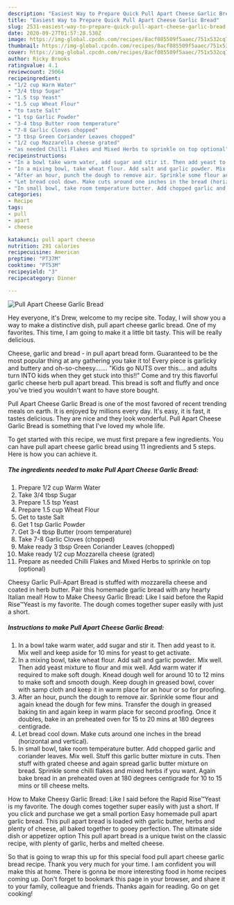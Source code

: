 ```yaml
---
description: "Easiest Way to Prepare Quick Pull Apart Cheese Garlic Bread"
title: "Easiest Way to Prepare Quick Pull Apart Cheese Garlic Bread"
slug: 2531-easiest-way-to-prepare-quick-pull-apart-cheese-garlic-bread
date: 2020-09-27T01:57:28.530Z
image: https://img-global.cpcdn.com/recipes/8acf085509f5aaec/751x532cq70/pull-apart-cheese-garlic-bread-recipe-main-photo.jpg
thumbnail: https://img-global.cpcdn.com/recipes/8acf085509f5aaec/751x532cq70/pull-apart-cheese-garlic-bread-recipe-main-photo.jpg
cover: https://img-global.cpcdn.com/recipes/8acf085509f5aaec/751x532cq70/pull-apart-cheese-garlic-bread-recipe-main-photo.jpg
author: Ricky Brooks
ratingvalue: 4.1
reviewcount: 29064
recipeingredient:
- "1/2 cup Warm Water"
- "3/4 tbsp Sugar"
- "1.5 tsp Yeast"
- "1.5 cup Wheat Flour"
- "to taste Salt"
- "1 tsp Garlic Powder"
- "3-4 tbsp Butter room temperature"
- "7-8 Garlic Cloves chopped"
- "3 tbsp Green Coriander Leaves chopped"
- "1/2 cup Mozzarella cheese grated"
- "as needed Chilli Flakes and Mixed Herbs to sprinkle on top optional"
recipeinstructions:
- "In a bowl take warm water, add sugar and stir it. Then add yeast to it. Mix well and keep aside for 10 mins for yeast to get activate."
- "In a mixing bowl, take wheat flour. Add salt and garlic powder. Mix well. Then add yeast mixture to flour and mix well. Add warm water if required to make soft dough. Knead dough well for around 10 to 12 mins to make soft and smooth dough. Keep dough in greased bowl, cover with samp cloth and keep it in warm place for an hour or so for proofing."
- "After an hour, punch the dough to remove air. Sprinkle some flour and again knead the dough for few mins. Transfer the dough in greased baking tin and again keep in warm place for second proofing. Once it doubles, bake in an preheated oven for 15 to 20 mins at 180 degrees centigrade."
- "Let bread cool down. Make cuts around one inches in the bread (horizontal and vertical)."
- "In small bowl, take room temperature butter. Add chopped garlic and coriander leaves. Mix well. Stuff this garlic butter mixture in cuts. Then stuff with grated cheese and again spread garlic butter mixture on bread. Sprinkle some chilli flakes and mixed herbs if you want. Again bake bread in an preheated oven at 180 degrees centigrade for 10 to 15 mins or till cheese melts."
categories:
- Recipe
tags:
- pull
- apart
- cheese

katakunci: pull apart cheese 
nutrition: 291 calories
recipecuisine: American
preptime: "PT37M"
cooktime: "PT53M"
recipeyield: "3"
recipecategory: Dinner

---
```



![Pull Apart Cheese Garlic Bread](https://img-global.cpcdn.com/recipes/8acf085509f5aaec/751x532cq70/pull-apart-cheese-garlic-bread-recipe-main-photo.jpg)

Hey everyone, it's Drew, welcome to my recipe site. Today, I will show you a way to make a distinctive dish, pull apart cheese garlic bread. One of my favorites. This time, I am going to make it a little bit tasty. This will be really delicious.

Cheese, garlic and bread - in pull apart bread form. Guaranteed to be the most popular thing at any gathering you take it to! Every piece is garlicky and buttery and oh-so-cheesy……. &#34;Kids go NUTS over this…. and adults turn INTO kids when they get stuck into this!!&#34; Come and try this flavorful garlic cheese herb pull apart bread. This bread is soft and fluffy and once you&#39;ve tried you wouldn&#39;t want to have store bought.

Pull Apart Cheese Garlic Bread is one of the most favored of recent trending meals on earth. It is enjoyed by millions every day. It's easy, it is fast, it tastes delicious. They are nice and they look wonderful. Pull Apart Cheese Garlic Bread is something that I've loved my whole life.


To get started with this recipe, we must first prepare a few ingredients. You can have pull apart cheese garlic bread using 11 ingredients and 5 steps. Here is how you can achieve it.

<!--inarticleads1-->

##### The ingredients needed to make Pull Apart Cheese Garlic Bread:

1. Prepare 1/2 cup Warm Water
1. Take 3/4 tbsp Sugar
1. Prepare 1.5 tsp Yeast
1. Prepare 1.5 cup Wheat Flour
1. Get to taste Salt
1. Get 1 tsp Garlic Powder
1. Get 3-4 tbsp Butter (room temperature)
1. Take 7-8 Garlic Cloves (chopped)
1. Make ready 3 tbsp Green Coriander Leaves (chopped)
1. Make ready 1/2 cup Mozzarella cheese (grated)
1. Prepare as needed Chilli Flakes and Mixed Herbs to sprinkle on top (optional)


Cheesy Garlic Pull-Apart Bread is stuffed with mozzarella cheese and coated in herb butter. Pair this homemade garlic bread with any hearty Italian meal! How to Make Cheesy Garlic Bread: Like I said before the Rapid Rise™Yeast is my favorite. The dough comes together super easily with just a short. 

<!--inarticleads2-->

##### Instructions to make Pull Apart Cheese Garlic Bread:

1. In a bowl take warm water, add sugar and stir it. Then add yeast to it. Mix well and keep aside for 10 mins for yeast to get activate.
1. In a mixing bowl, take wheat flour. Add salt and garlic powder. Mix well. Then add yeast mixture to flour and mix well. Add warm water if required to make soft dough. Knead dough well for around 10 to 12 mins to make soft and smooth dough. Keep dough in greased bowl, cover with samp cloth and keep it in warm place for an hour or so for proofing.
1. After an hour, punch the dough to remove air. Sprinkle some flour and again knead the dough for few mins. Transfer the dough in greased baking tin and again keep in warm place for second proofing. Once it doubles, bake in an preheated oven for 15 to 20 mins at 180 degrees centigrade.
1. Let bread cool down. Make cuts around one inches in the bread (horizontal and vertical).
1. In small bowl, take room temperature butter. Add chopped garlic and coriander leaves. Mix well. Stuff this garlic butter mixture in cuts. Then stuff with grated cheese and again spread garlic butter mixture on bread. Sprinkle some chilli flakes and mixed herbs if you want. Again bake bread in an preheated oven at 180 degrees centigrade for 10 to 15 mins or till cheese melts.


How to Make Cheesy Garlic Bread: Like I said before the Rapid Rise™Yeast is my favorite. The dough comes together super easily with just a short. If you click and purchase we get a small portion Easy homemade pull apart garlic bread. This pull apart bread is loaded with garlic butter, herbs and plenty of cheese, all baked together to gooey perfection. The ultimate side dish or appetizer option This pull apart bread is a unique twist on the classic recipe, with plenty of garlic, herbs and melted cheese. 

So that is going to wrap this up for this special food pull apart cheese garlic bread recipe. Thank you very much for your time. I am confident you will make this at home. There is gonna be more interesting food in home recipes coming up. Don't forget to bookmark this page in your browser, and share it to your family, colleague and friends. Thanks again for reading. Go on get cooking!
